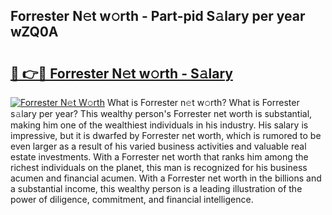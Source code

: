 ## Forrester N𝚎t w𝚘rth - Part-pid S𝚊lary per year wZQ0A

# <h2><a href="http://gc0fwuk.nevu.top/?p=Forrester">🔗 👉🔴 Forrester N𝚎t w𝚘rth - S𝚊lary</a></h2>

[![Forrester N𝚎t W𝚘rth](https://i.imgur.com/Oavwk0R.jpeg)](http://gc0fwuk.nevu.top/?p=Forrester)
What is Forrester n𝚎t w𝚘rth? What is Forrester s𝚊lary per year?
This wealthy person's Forrester net worth is substantial, making him one of the wealthiest individuals in his industry. His salary is impressive, but it is dwarfed by Forrester net worth, which is rumored to be even larger as a result of his varied business activities and valuable real estate investments. With a Forrester net worth that ranks him among the richest individuals on the planet, this man is recognized for his business acumen and financial acumen. With a Forrester net worth in the billions and a substantial income, this wealthy person is a leading illustration of the power of diligence, commitment, and financial intelligence.
